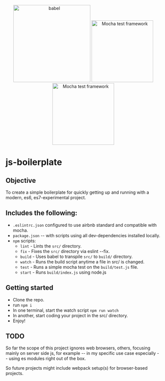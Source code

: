 <p align="center">
  <img  alt="babel" src="https://raw.githubusercontent.com/babel/logo/master/babel.png" width="250">
  <img src="https://cldup.com/xFVFxOioAU.svg" alt="Mocha test framework" width="200"/>
  <img src="https://eslint.org/img/logo.svg" alt="Mocha test framework" width="200"/>
</p>

# js-boilerplate
## Objective
To create a simple boilerplate for quickly getting up and running with a modern, es6, es7-experimental project.

## Includes the following:
- `.eslintrc.json` configured to use airbnb standard and compatible with mocha.
- `package.json` -- with scripts using all dev-dependencies installed locally.
- `npm` scripts:
  - `lint` - Lints the `src/` directory.
  - `fix` - Fixes the `src/` directory via eslint --fix.
  - `build` - Uses babel to transpile `src/` to `build/` directory.
  - `watch` - Runs the build script anytime a file in src/ is changed.
  - `test` - Runs a simple mocha test on the `build/test.js` file.
  - `start` - Runs `build/index.js` using node.js

## Getting started
- Clone the repo.
- run `npm i`
- In one terminal, start the watch script `npm run watch`
- In another, start coding your project in the src/ directory.
- Enjoy!

## TODO
So far the scope of this project ignores web browsers, others, focusing mainly on server side js, for example -- in my specific use case especially -- using es modules right out of the box.

So future projects might include webpack setup(s) for browser-based projects.
